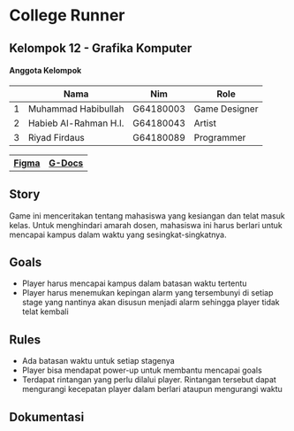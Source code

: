 # College Runner
## Kelompok 12 - Grafika Komputer
#### Anggota Kelompok
<table>
    <thead>
        <tr>
            <th></th>
            <th>Nama</th>
            <th>Nim</th>
            <th>Role</th>
        </tr>
    </thead>
    <tbody>
      <tr>
            <td>1</td>
            <td>Muhammad Habibullah</td>
            <td>G64180003</td>
            <td>Game Designer</td>
      </tr>
      <tr>
            <td>2</td>
            <td>Habieb Al-Rahman H.I.</td>
            <td>G64180043</td>
            <td>Artist</td>
      </tr>
      <tr>
            <td>3</td>
            <td>Riyad Firdaus</td>
            <td>G64180089</td>
            <td>Programmer</td>
      </tr>
  </tbody>
</table>
<table>
    <th><a href="https://www.figma.com/file/eK1XkQREKoXvFXsXKZScuc/College-Runner?node-id=5%3A6171" target="_blank">Figma</a></th>
    <th><a href="docs.google.com/document/d/1UUofKxUKvyo7B6_ImynttXJLDn2afAJcMqCUppZRljo/edit1" target="_blank">G-Docs</a></th>
</table>

## Story
Game ini menceritakan tentang mahasiswa yang kesiangan dan telat masuk kelas. Untuk menghindari amarah dosen, mahasiswa ini harus berlari untuk mencapai kampus dalam waktu yang sesingkat-singkatnya. 

## Goals
- Player harus mencapai kampus dalam batasan waktu tertentu
- Player harus menemukan kepingan alarm yang tersembunyi di setiap stage yang nantinya akan disusun menjadi alarm sehingga player tidak telat kembali

## Rules
- Ada batasan waktu untuk setiap stagenya
- Player bisa mendapat power-up untuk membantu mencapai goals
- Terdapat rintangan yang perlu dilalui player. Rintangan tersebut dapat mengurangi kecepatan player dalam berlari ataupun mengurangi waktu

## Dokumentasi

